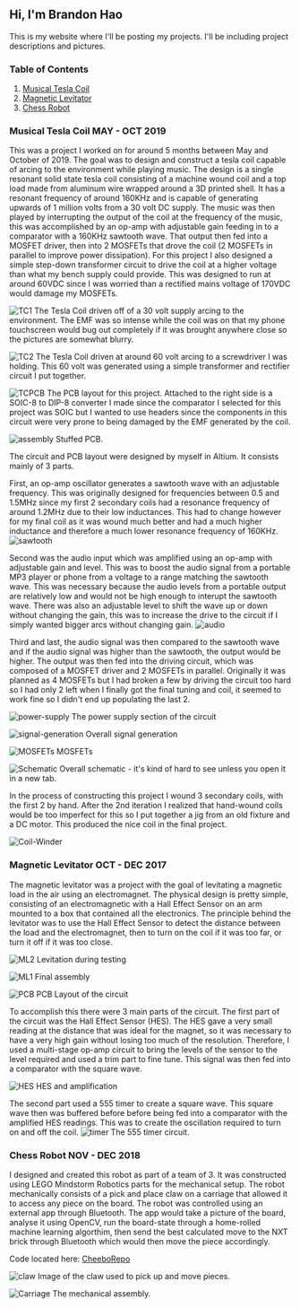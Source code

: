## Hi, I'm Brandon Hao

This is my website where I'll be posting my projects. I'll be including project descriptions and pictures.

### Table of Contents 
1. [Musical Tesla Coil](#Musical-Tesla-Coil)
2. [Magnetic Levitator](#Magnetic-Levitator)
3. [Chess Robot](#Chess-Robot)

### Musical Tesla Coil MAY - OCT 2019<a name="Musical-Tesla-Coil"></a>

This was a project I worked on for around 5 months between May and October of 2019. The goal was to design and construct a tesla coil capable of arcing to the environment while playing music. The design is a single resonant solid state tesla coil consisting of a machine wound coil and a top load made from aluminum wire wrapped around a 3D printed shell. It has a resonant frequency of around 160KHz and is capable of generating upwards of 1 million volts from a 30 volt DC supply. The music was then played by interrupting the output of the coil at the frequency of the music, this was accomplished by an op-amp with adjustable gain feeding in to a comparator with a 160KHz sawtooth wave. That output then fed into a MOSFET driver, then into 2 MOSFETs that drove the coil (2 MOSFETs in parallel to improve power dissipation). For this project I also designed a simple step-down transformer circuit to drive the coil at a higher voltage than what my bench supply could provide. This was designed to run at around 60VDC since I was worried than a rectified mains voltage of 170VDC would damage my MOSFETs.

![TC1](https://i.imgur.com/PmnCNT1.jpg)
The Tesla Coil driven off of a 30 volt supply arcing to the environment. The EMF was so intense while the coil was on that my phone touchscreen would bug out completely if it was brought anywhere close so the pictures are somewhat blurry.

![TC2](https://i.imgur.com/BC3Oqpc.jpg) 
The Tesla Coil driven at around 60 volt arcing to a screwdriver I was holding. This 60 volt was generated using a simple transformer and rectifier circuit I put together.

![TCPCB](https://i.imgur.com/tKpcLK0.png)
The PCB layout for this project. Attached to the right side is a SOIC-8 to DIP-8 converter I made since the comparator I selected for this project was SOIC but I wanted to use headers since the components in this circuit were very prone to being damaged by the EMF generated by the coil.

![assembly](https://i.imgur.com/3kMVPvn.jpg)
Stuffed PCB.

The circuit and PCB layout were designed by myself in Altium. It consists mainly of 3 parts. 

First, an op-amp oscillator generates a sawtooth wave with an adjustable frequency. This was originally designed for frequencies between 0.5 and 1.5MHz since my first 2 secondary coils had a resonance frequency of around 1.2MHz due to their low inductances. This had to change however for my final coil as it was wound much better and had a much higher inductance and therefore a much lower resonance frequency of 160KHz.
![sawtooth](https://i.imgur.com/lVXEp4F.jpg)

Second was the audio input which was amplified using an op-amp with adjustable gain and level. This was to boost the audio signal from a portable MP3 player or phone from a voltage to a range matching the sawtooth wave. This was necessary because the audio levels from a portable output are relatively low and would not be high enough to interupt the sawtooth wave. There was also an adjustable level to shift the wave up or down without changing the gain, this was to increase the drive to the circuit if I simply wanted bigger arcs without changing gain.
![audio](https://i.imgur.com/lVXEp4F.jpg)

Third and last, the audio signal was then compared to the sawtooth wave and if the audio signal was higher than the sawtooth, the output would be higher. The output was then fed into the driving circuit, which was composed of a MOSFET driver and 2 MOSFETs in parallel. Originally it was planned as 4 MOSFETs but I had broken a few by driving the circuit too hard so I had only 2 left when I finally got the final tuning and coil, it seemed to work fine so I didn't end up populating the last 2.

![power-supply](https://i.imgur.com/86xqMX5.jpg)
The power supply section of the circuit

![signal-generation](https://imgur.com/zRidB0V.png)
Overall signal generation

![MOSFETs](https://i.imgur.com/nlQZIMD.png)
MOSFETs

![Schematic](https://i.imgur.com/nG1ddvY.png)
Overall schematic - it's kind of hard to see unless you open it in a new tab.

In the process of constructing this project I wound 3 secondary coils, with the first 2 by hand. After the 2nd iteration I realized that hand-wound coils would be too imperfect for this so I put together a jig from an old fixture and a DC motor. This produced the nice coil in the final project.

![Coil-Winder](https://i.imgur.com/XCHzVIW.jpg)

### Magnetic Levitator OCT - DEC 2017<a name="Magnetic-Levitator"></a>
The magnetic levitator was a project with the goal of levitating a magnetic load in the air using an electromagnet. The physical design is pretty simple, consisting of an electromagnetic with a Hall Effect Sensor on an arm mounted to a box that contained all the electronics. The principle behind the levitator was to use the Hall Effect Sensor to detect the distance between the load and the electromagnet, then to turn on the coil if it was too far, or turn it off if it was too close.

![ML2](https://i.imgur.com/yU6a6Bv.jpg)
Levitation during testing

![ML1](https://i.imgur.com/0BQRLdp.jpg)
Final assembly

![PCB](https://i.imgur.com/IQi91on.png)
PCB Layout of the circuit

To accomplish this there were 3 main parts of the circuit. The first part of the circuit was the Hall Effect Sensor (HES). The HES gave a very small reading at the distance that was ideal for the magnet, so it was necessary to have a very high gain without losing too much of the resolution. Therefore, I used a multi-stage op-amp circuit to bring the levels of the sensor to the level required and used a trim part to fine tune. This signal was then fed into a comparator with the square wave.

![HES](https://i.imgur.com/IFBvauV.png)
HES and amplification

The second part used a 555 timer to create a square wave. This square wave then was buffered before before being fed into a comparator with the amplified HES readings. This was to create the oscillation required to turn on and off the coil. 
![timer](https://i.imgur.com/JGlnTNS.png)
The 555 timer circuit.

### Chess Robot NOV - DEC 2018<a name="Chess-Robot"></a>

I designed and created this robot as part of a team of 3. It was constructed using LEGO Mindstorm Robotics parts for the mechanical setup. The robot mechanically consists of a pick and place claw on a carriage that allowed it to access any piece on the board. The robot was controlled using an external app through Bluetooth. The app would take a picture of the board, analyse it using OpenCV, run the board-state through a home-rolled machine learning algorthim, then send the best calculated move to the NXT brick through Bluetooth which would then move the piece accordingly.

Code located here: [CheeboRepo](https://github.com/David-D-White/Cheebo)

![claw](https://i.imgur.com/a1LSJmj.jpg)
Image of the claw used to pick up and move pieces.

![Carriage](https://i.imgur.com/ymT2ajp.jpg)
The mechanical assembly.
